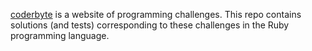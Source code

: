 [coderbyte](http://coderbyte.com/) is a website of programming challenges.
This repo contains solutions (and tests) corresponding to these challenges in the Ruby programming language.

